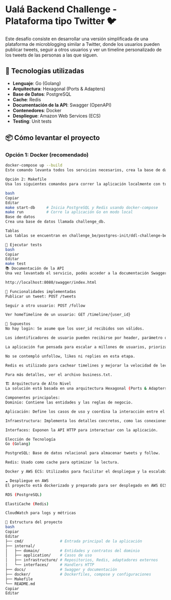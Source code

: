 # Ualá Backend Challenge - Plataforma tipo Twitter 🐦

Este desafío consiste en desarrollar una versión simplificada de una plataforma de microblogging similar a Twitter, donde los usuarios pueden publicar tweets, seguir a otros usuarios y ver un timeline personalizado de los tweets de las personas a las que siguen.

## 🧩 Tecnologías utilizadas
- **Lenguaje**: Go (Golang)
- **Arquitectura**: Hexagonal (Ports & Adapters)
- **Base de Datos**: PostgreSQL
- **Cache**: Redis
- **Documentación de la API**: Swagger (OpenAPI)
- **Contenedores**: Docker
- **Despliegue**: Amazon Web Services (ECS)
- **Testing**: Unit tests

## 📦 Cómo levantar el proyecto

### Opción 1: Docker (recomendado)

```bash
docker-compose up --build
Este comando levanta todos los servicios necesarios, crea la base de datos y las tablas (API + PostgreSQL + Redis) y expone el servicio en http://localhost:8080.

Opción 2: Makefile
Usa los siguientes comandos para correr la aplicación localmente con tu entorno:

bash
Copiar
Editar
make start-db     # Inicia PostgreSQL y Redis usando docker-compose
make run          # Corre la aplicación Go en modo local
Base de datos
Crea una base de datos llamada challenge_db.

Tablas
Las tablas se encuentran en challenge_be/postgres-init/ddl-challenge-be.sql.

🧪 Ejecutar tests
bash
Copiar
Editar
make test
📚 Documentación de la API
Una vez levantado el servicio, podés acceder a la documentación Swagger desde:

http://localhost:8080/swagger/index.html

🚀 Funcionalidades implementadas
Publicar un tweet: POST /tweets

Seguir a otro usuario: POST /follow

Ver homeTimeline de un usuario: GET /timeline/{user_id}

📌 Supuestos
No hay login: Se asume que los user_id recibidos son válidos.

Los identificadores de usuario pueden recibirse por header, parámetro o body.

La aplicación fue pensada para escalar a millones de usuarios, priorizando la lectura.

No se contempló unfollow, likes ni replies en esta etapa.

Redis es utilizado para cachear timelines y mejorar la velocidad de lectura.

Para más detalles, ver el archivo business.txt.

🏗️ Arquitectura de Alto Nivel
La solución está basada en una arquitectura Hexagonal (Ports & Adapters). Esta arquitectura permite separar claramente el dominio de la aplicación (lógica de negocio) de las interfaces externas (como HTTP, bases de datos y otros servicios). De esta forma, la aplicación es flexible y fácil de escalar.

Componentes principales:
Dominio: Contiene las entidades y las reglas de negocio.

Aplicación: Define los casos de uso y coordina la interacción entre el dominio y las interfaces.

Infraestructura: Implementa los detalles concretos, como las conexiones a bases de datos, Redis y los adaptadores externos.

Interfaces: Exponen la API HTTP para interactuar con la aplicación.

Elección de Tecnología
Go (Golang)

PostgreSQL: Base de datos relacional para almacenar tweets y follow.

Redis: Usado como cache para optimizar la lectura.

Docker y AWS ECS: Utilizados para facilitar el despliegue y la escalabilidad de la aplicación.

☁️ Despliegue en AWS
El proyecto está dockerizado y preparado para ser desplegado en AWS ECS. Puede adaptarse fácilmente a EC2 o EKS según necesidades. También puede integrarse con servicios como:

RDS (PostgreSQL)

ElastiCache (Redis)

CloudWatch para logs y métricas

📂 Estructura del proyecto
bash
Copiar
Editar
├── cmd/                # Entrada principal de la aplicación
├── internal/
│   ├── domain/         # Entidades y contratos del dominio
│   ├── application/    # Casos de uso
│   ├── infrastructure/ # Repositorios, Redis, adaptadores externos
│   └── interfaces/     # Handlers HTTP
├── docs/               # Swagger y documentación
├── docker/             # Dockerfiles, compose y configuraciones
├── Makefile
└── README.md
Copiar
Editar
